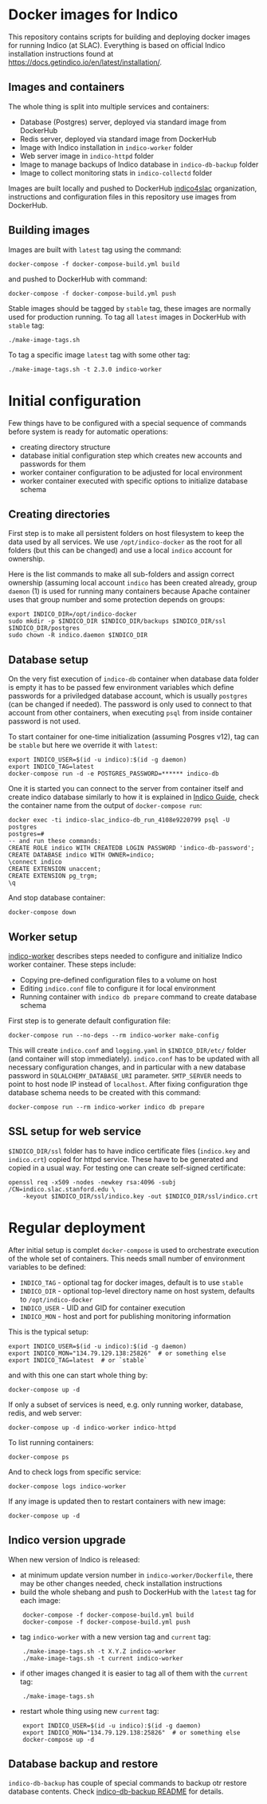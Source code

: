# Docker images for Indico

This repository contains scripts for building and deploying docker images for
running Indico (at SLAC). Everything is based on official Indico installation
instructions found at https://docs.getindico.io/en/latest/installation/.


## Images and containers

The whole thing is split into multiple services and containers:
- Database (Postgres) server, deployed via standard image from DockerHub
- Redis server, deployed via standard image from DockerHub
- Image with Indico installation in `indico-worker` folder
- Web server image in `indico-httpd` folder
- Image to manage backups of Indico database in `indico-db-backup` folder
- Image to collect monitoring stats in `indico-collectd` folder

Images are built locally and pushed to DockerHub
[indico4slac](https://hub.docker.com/orgs/indico4slac) organization,
instructions and configuration files in this repository use images from
DockerHub.


## Building images

Images are built with `latest` tag using the command:

    docker-compose -f docker-compose-build.yml build

and pushed to DockerHub with command:

    docker-compose -f docker-compose-build.yml push

Stable images should be tagged by `stable` tag, these images are normally used
for production running. To tag all `latest` images in DockerHub with `stable`
tag:

    ./make-image-tags.sh

To tag a specific image `latest` tag with some other tag:

    ./make-image-tags.sh -t 2.3.0 indico-worker


# Initial configuration

Few things have to be configured with a special sequence of commands before
system is ready for automatic operations:
- creating directory structure
- database initial configuration step which creates new accounts and
  passwords for them
- worker container configuration to be adjusted for local environment
- worker container executed with specific options to initialize database schema


## Creating directories

First step is to make all persistent folders on host filesystem to keep the
data used by all services. We use `/opt/indico-docker` as the root for all
folders (but this can be changed) and use a local `indico` account for
ownership.

Here is the list commands to make all sub-folders and assign correct ownership
(assuming local account `indico` has been created already, group `daemon` (1)
is used for running many containers because Apache container uses that group
number and some protection depends on groups:

    export INDICO_DIR=/opt/indico-docker
    sudo mkdir -p $INDICO_DIR $INDICO_DIR/backups $INDICO_DIR/ssl $INDICO_DIR/postgres
    sudo chown -R indico.daemon $INDICO_DIR


## Database setup

On the very fist execution of `indico-db` container when database data folder
is empty it has to be passed few environment variables which define passwords
for a priviledged database account, which is usually `postgres` (can be
changed if needed). The password is only used to connect to that account from
other containers, when executing `psql` from inside container password is not
used.

To start container for one-time initialization (assuming Posgres v12), tag can
be `stable` but here we override it with `latest`:

    export INDICO_USER=$(id -u indico):$(id -g daemon)
    export INDICO_TAG=latest
    docker-compose run -d -e POSTGRES_PASSWORD=****** indico-db

One it is started you can connect to the server from container itself and
create indico database similarly to how it is explained in [Indico
Guide](https://docs.getindico.io/en/stable/installation/production/debian/nginx/#create-a-database),
check the container name from the output of `docker-compose run`:

    docker exec -ti indico-slac_indico-db_run_4108e9220799 psql -U postgres
    postgres=#
    -- and run these commands:
    CREATE ROLE indico WITH CREATEDB LOGIN PASSWORD 'indico-db-password';
    CREATE DATABASE indico WITH OWNER=indico;
    \connect indico
    CREATE EXTENSION unaccent;
    CREATE EXTENSION pg_trgm;
    \q

And stop database container:

    docker-compose down


## Worker setup

[indico-worker](indico-worker/README.md "indico-worker README") describes
steps needed to configure and initialize Indico worker container. These steps
include:
- Copying pre-defined configuration files to a volume on host
- Editing `indico.conf` file to configure it for local environment
- Running container with `indico db prepare` command to create database schema

First step is to generate default configuration file:

    docker-compose run --no-deps --rm indico-worker make-config

This will create `indico.conf` and `logging.yaml` in `$INDICO_DIR/etc/` folder
(and container will stop immediately). `indico.conf` has to be updated with
all necessary configuration changes, and in particular with a new database
password in `SQLALCHEMY_DATABASE_URI` parameter. `SMTP_SERVER` needs to point
to host node IP instead of `localhost`. After fixing configuration thge
database schema needs to be created with this command:

    docker-compose run --rm indico-worker indico db prepare


## SSL setup for web service

`$INDICO_DIR/ssl` folder has to have indico certificate files (`indico.key`
and `indico.crt`) copied for httpd service. These have to be generated and
copied in a usual way. For testing one can create self-signed certificate:

    openssl req -x509 -nodes -newkey rsa:4096 -subj /CN=indico.slac.stanford.edu \
        -keyout $INDICO_DIR/ssl/indico.key -out $INDICO_DIR/ssl/indico.crt


# Regular deployment

After initial setup is complet `docker-compose` is used to orchestrate
execution of the whole set of containers. This needs small number of
environment variables to be defined:
- `INDICO_TAG` - optional tag for docker images, default is to use `stable`
- `INDICO_DIR` - optional top-level directory name on host system, defaults to
  `/opt/indico-docker`
- `INDICO_USER` - UID and GID for container execution
- `INDICO_MON` - host and port for publishing monitoring information

This is the typical setup:

    export INDICO_USER=$(id -u indico):$(id -g daemon)
    export INDICO_MON="134.79.129.138:25826"  # or something else
    export INDICO_TAG=latest  # or `stable`

and with this one can start whole thing by:

    docker-compose up -d

If only a subset of services is need, e.g. only running worker, database,
redis, and web server:

    docker-compose up -d indico-worker indico-httpd

To list running containers:

    docker-compose ps

And to check logs from specific service:

    docker-compose logs indico-worker

If any image is updated then to restart containers with new image:

    docker-compose up -d


## Indico version upgrade

When new version of Indico is released:

- at minimum update version number in `indico-worker/Dockerfile`, there may be
  other changes needed, check installation instructions
- build the whole shebang and push to DockerHub with the `latest` tag for each
  image:
```
    docker-compose -f docker-compose-build.yml build
    docker-compose -f docker-compose-build.yml push
```
- tag `indico-worker` with a new version tag and `current` tag:
```
    ./make-image-tags.sh -t X.Y.Z indico-worker
    ./make-image-tags.sh -t current indico-worker
```
- if other images changed it is easier to tag all of them with the `current`
  tag:
```
    ./make-image-tags.sh
```
- restart whole thing using new `current` tag:
```
    export INDICO_USER=$(id -u indico):$(id -g daemon)
    export INDICO_MON="134.79.129.138:25826"  # or something else
    docker-compose up -d
```


## Database backup and restore

`indico-db-backup` has couple of special commands to backup otr restore
database contents. Check [indico-db-backup README](indico-db-backup/README.md)
for details.
